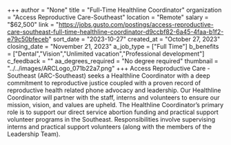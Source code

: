 +++
author = "None"
title = "Full-Time Healthline Coordinator"
organization = "Access Reproductive Care-Southeast"
location = "Remote"
salary = "$62,500"
link = "https://jobs.gusto.com/postings/access-reproductive-care-southeast-full-time-healthline-coordinator-d9ccbf82-6a45-4faa-b1f2-e79c50bfeceb"
sort_date = "2023-10-27"
created_at = "October 27, 2023"
closing_date = "November 21, 2023"
a_job_type = ["Full Time"]
b_benefits = ["Dental","Vision","Unlimited vacation","Professional development"]
c_feedback = ""
aa_degrees_required = "No degree required"
thumbnail = "../../images/ARCLogo_071b22a7.png"
+++
Access Reproductive Care - Southeast (ARC-Southeast) seeks a Healthline Coordinator with a deep commitment to reproductive justice coupled with a proven record of reproductive health related phone advocacy and leadership. Our Healthline Coordinator will partner with the staff, interns and volunteers to ensure our mission, vision, and values are upheld. ​The  Healthline Coordinator’s primary role is to support our direct service abortion funding and practical support volunteer programs in the Southeast. Responsibilities involve supervising interns and practical support volunteers (along with the members of the Leadership Team).